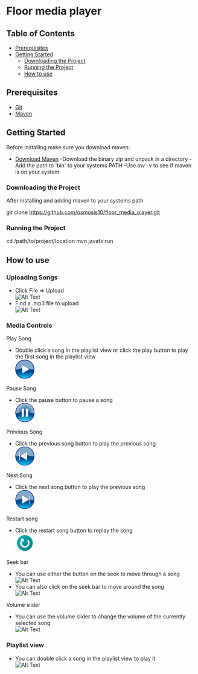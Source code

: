 # Floor media player

## Table of Contents

- [Prerequisites](#prerequisites)
- [Getting Started](#getting-started)
  - [Downloading the Project](#downloading-the-project)
  - [Running the Project](#running-the-project)
  - [How to use](#how-to-use)  
 

## Prerequisites
- [Git](https://git-scm.com/)
- [Maven](https://maven.apache.org/)


## Getting Started

Before installing make sure you download maven:
- [Download Maven](https://maven.apache.org/download.cgi)
  -Download the binary zip and unpack in a directory
  -Add the path to 'bin' to your systems PATH
  -Use mv -v to see if maven is on your system


### Downloading the Project

After installing and adding maven to your systems path

git clone https://github.com/osmosis10/floor_media_player.git

### Running the Project

cd /path/to/project/location
mvn javafx:run

## How to use

### Uploading Songs
  - Click File => Upload  
  ![Alt Text](https://2143.gay/f/6BLs.png)  
  - Find a .mp3 file to upload  
  ![Alt Text](https://2143.gay/f/pA9M.png)  
### Media Controls
  Play Song  
  
  - Double click a song in the playlist view or click the play button to play the first song in the playlist view  
  <a href='#'><img src="src/images/player_play.png" alt="pause" width="50" height="50"></a>   
    
  Pause Song  
  - Click the pause button to pause a song  
  <a href='#'><img src="src/images/player_pause.png" alt="pause" width="50" height="50"></a>

  Previous Song  
  - Click the previous song button to play the previous song  
  <a href='#'><img src="src/images/player_previous.png" alt="pause" width="50" height="50"></a>

  Next Song  
  - Click the next song button to play the previous song  
  <a href='#'><img src="src/images/player_skip.png" alt="pause" width="50" height="50"></a>

  Restart song  
  - Click the restart song button to replay the song  
  <a href='#'><img src="src/images/player_restart.png" alt="pause" width="50" height="50"></a>

  Seek bar
  - You can use either the button on the seek to move through a song  
  ![Alt Text](https://2143.gay/f/X8LC.gif)  
  - You can also click on the seek bar to move around the song  
  ![Alt Text](https://2143.gay/f/x8W7.gif)

  Volume slider    
  - You can use the volume slider to change the volume of the currently selected song  
  ![Alt Text](https://2143.gay/f/HoW6.gif)  

### Playlist view  
  - You can double click a song in the playlist view to play it  
  ![Alt Text](https://2143.gay/f/pBWc.gif)

  




